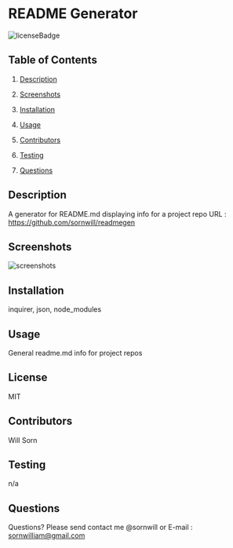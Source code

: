   
# README Generator
![licenseBadge](https://img.shields.io/badge/license-MIT-brightgreen)
## Table of Contents 
1. [Description](#description)

2. [Screenshots](#screenshots)

3. [Installation](#installation)

4. [Usage](#usage)

5. [Contributors](#contributors)

6. [Testing](#testing)

7. [Questions](#questions)

    
## Description 
A generator for README.md displaying info for a project repo 
URL : https://github.com/sornwill/readmegen

## Screenshots
![screenshots](./assets/img/example.gif)
    
## Installation
inquirer, json, node_modules 
    
## Usage
General readme.md info for project repos 
    
## License
MIT 
    
## Contributors
Will Sorn 
    
## Testing
n/a 
      
## Questions
Questions? Please send contact me @sornwill or E-mail : sornwilliam@gmail.com
      
